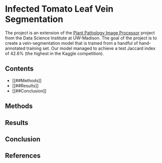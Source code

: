 # Infected Tomato Leaf Vein Segmentation
The project is an extension of the [Plant Pathology Image Processor](https://dsi.wisc.edu/research-portfolio/plant-pathology-image-processor/) project from the Data Science Institute at UW-Madison. The goal of the project is to create a vein-segmentation model that is trained from a handful of hand-annotated training set. Our model managed to achieve a test Jaccard index of 42.6% (the highest in the Kaggle competition).
## Contents
- [[##Methods]]
- [[##Results]]
- [[##Conclusion]]
## Methods
## Results
## Conclusion
## References
